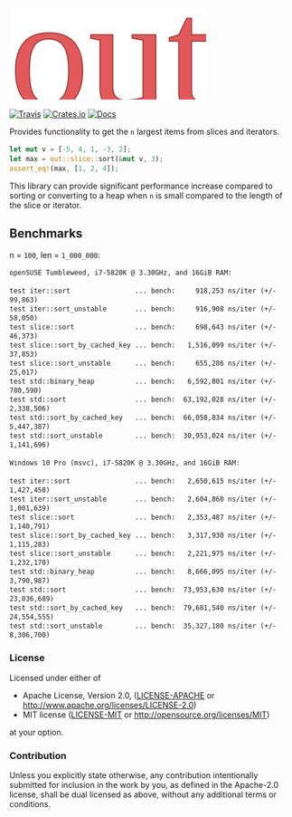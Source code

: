 ![out](https://raw.githubusercontent.com/evenorog/out/master/out.svg?sanitize=true)

[![Travis](https://travis-ci.com/evenorog/out.svg?branch=master)](https://travis-ci.com/evenorog/out)
[![Crates.io](https://img.shields.io/crates/v/out.svg)](https://crates.io/crates/out)
[![Docs](https://docs.rs/out/badge.svg)](https://docs.rs/out)

Provides functionality to get the `n` largest items from slices and iterators.

```rust
let mut v = [-5, 4, 1, -3, 2];
let max = out::slice::sort(&mut v, 3);
assert_eq!(max, [1, 2, 4]);
```

This library can provide significant performance increase compared to sorting or
converting to a heap when `n` is small compared to the length of the slice or iterator.

## Benchmarks

n = `100`, len = `1_000_000`:

```
openSUSE Tumbleweed, i7-5820K @ 3.30GHz, and 16GiB RAM:

test iter::sort                ... bench:     918,253 ns/iter (+/- 99,863)
test iter::sort_unstable       ... bench:     916,908 ns/iter (+/- 58,050)
test slice::sort               ... bench:     698,643 ns/iter (+/- 46,373)
test slice::sort_by_cached_key ... bench:   1,516,099 ns/iter (+/- 37,853)
test slice::sort_unstable      ... bench:     655,286 ns/iter (+/- 25,017)
test std::binary_heap          ... bench:   6,592,801 ns/iter (+/- 780,590)
test std::sort                 ... bench:  63,192,028 ns/iter (+/- 2,338,506)
test std::sort_by_cached_key   ... bench:  66,058,834 ns/iter (+/- 5,447,387)
test std::sort_unstable        ... bench:  30,953,024 ns/iter (+/- 1,141,696)

Windows 10 Pro (msvc), i7-5820K @ 3.30GHz, and 16GiB RAM:

test iter::sort                ... bench:   2,650,615 ns/iter (+/- 1,427,458)
test iter::sort_unstable       ... bench:   2,604,860 ns/iter (+/- 1,001,639)
test slice::sort               ... bench:   2,353,487 ns/iter (+/- 1,140,791)
test slice::sort_by_cached_key ... bench:   3,317,930 ns/iter (+/- 1,115,283)
test slice::sort_unstable      ... bench:   2,221,975 ns/iter (+/- 1,232,170)
test std::binary_heap          ... bench:   8,666,095 ns/iter (+/- 3,790,987)
test std::sort                 ... bench:  73,953,630 ns/iter (+/- 23,036,689)
test std::sort_by_cached_key   ... bench:  79,681,540 ns/iter (+/- 24,554,555)
test std::sort_unstable        ... bench:  35,327,180 ns/iter (+/- 8,306,700)
```

### License

Licensed under either of

 * Apache License, Version 2.0, ([LICENSE-APACHE](LICENSE-APACHE) or http://www.apache.org/licenses/LICENSE-2.0)
 * MIT license ([LICENSE-MIT](LICENSE-MIT) or http://opensource.org/licenses/MIT)

at your option.

### Contribution

Unless you explicitly state otherwise, any contribution intentionally submitted
for inclusion in the work by you, as defined in the Apache-2.0 license, shall be dual licensed as above, without any
additional terms or conditions.

